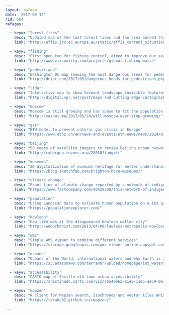 ```yaml
---
layout: rafaga
date: '2017-08-12'
rid: 664
rafagas:

  - keyw: "forest fires"
    desc: "Updated map of the last forest fires and the area burned thanks to the European Copernicus program"
    link: "http://effis.jrc.ec.europa.eu/static/effis_current_situation/public/index.html"

  - keyw: "fishing"
    desc: "First open too for fishing control, aimed to improve our seas management"
    link: "http://www.vizzuality.com/projects/global-fishing-watch"

  - keyw: "pedestrians"
    desc: "Washington DC map showing the most dangerous areas for pedestrians"
    link: "http://dcist.com/2017/05/dangerous_hoods_for_pedestrians.php"

  - keyw: "lidar"
    desc: "Interactive map to show Vermont landscape invisible features"
    link: "http://digital.vpr.net/post/maps-and-cutting-edge-cartography"

  - keyw: "moscow"
    desc: "Moscow is still growing and has space to fit the population of the next 15 biggest Russian cities"
    link: "http://sashat.me/2017/05/28/will-moscow-ever-stop-growing/"

  - keyw: "gas"
    desc: "ETH model to prevent natural gas crisis in Europe"
    link: "https://www.ethz.ch/en/news-and-events/eth-news/news/2014/03/erdgas-krisen-verhindern.html"

  - keyw: "beijing"
    desc: "50 years of satellite imagery to review Beijing urban network"
    link: "http://cybergeo.revues.org/28038?lang=fr"

  - keyw: "museums"
    desc: "3D digitalization of museums heritage for better understanding of their collections"
    link: "https://blog.sketchfab.com/brighton-hove-museums/"

  - keyw: "climate change"
    desc: "Front line of climate change reported by a network of indigenous people"
    link: "https://www.fastcompany.com/40429368/this-network-of-indigenous-people-is-reporting-from-the-front-lines-of-climate-change"

  - keyw: "population"
    desc: "Using Landscan data to estimate human population on a 1km grid"
    link: "https://populationexplorer.com/"

  - keyw: "kowloon"
    desc: "How life was at the disappeared Kowloon walled city"
    link: "http://weburbanist.com/2013/04/08/lawless-metropolis-kowloon-walled-city-then-and-now/"

  - keyw: "wms"
    desc: "Simple WMS viewer to combine different services"
    link: "https://storage.googleapis.com/wms-viewer-online.appspot.com/wmsvieweronline/index.html"

  - keyw: "oceans"
    desc: "Oceans of the World, international waters and why Earth is a wrong name for the planet"
    link: "https://s3.amazonaws.com/terramar/upload/homepage/int_waters_map.jpg"

  - keyw: "accessibility"
    desc: "CARTO map of Seville old town urban accessibility"
    link: "https://cristinadc.carto.com/viz/7b540e62-61e0-11e5-aec9-0e4fddd5de28/public_map"

  - keyw: "mapzen"
    desc: "R client for Mapzen search, isochrones and vector tiles APIs"
    link: "https://tarakc02.github.io/rmapzen/"

---
```

